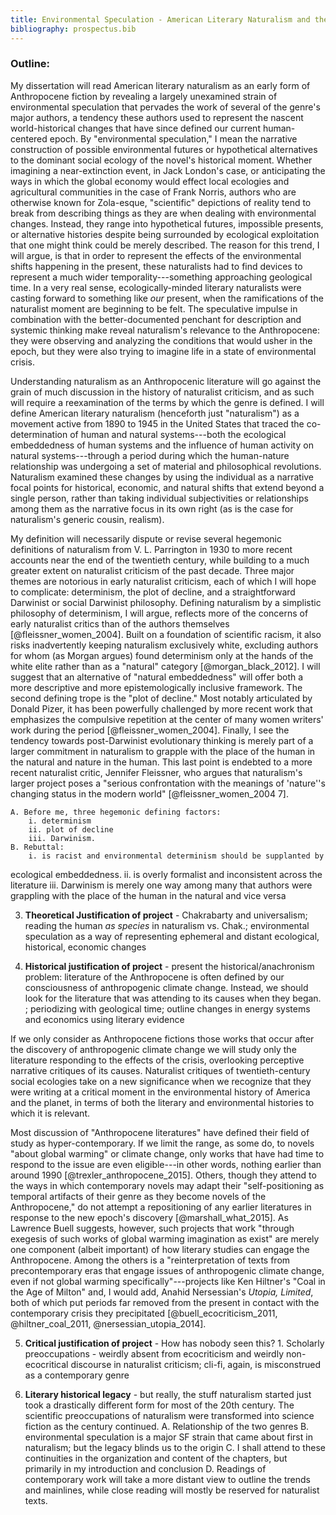 ```yaml
---
title: Environmental Speculation - American Literary Naturalism and the Anthropocene
bibliography: prospectus.bib
---
```


### Outline: 

<!--1. **Overview** - reading ALN as Anthropocene literature by rereading the
unexamined trend of environmental speculation. Def. environmental speculation-->

My dissertation will read American literary naturalism as an early form of
Anthropocene fiction by revealing a largely unexamined strain of environmental
speculation that pervades the work of several of the genre's major authors,
a tendency these authors used to represent the nascent world-historical changes
that have since defined our current human-centered epoch. By "environmental
speculation," I mean the narrative construction of possible environmental
futures or hypothetical alternatives to the dominant social ecology of the
novel's historical moment. Whether imagining a near-extinction event, in Jack
London's case, or anticipating the ways in which the global economy would
effect local ecologies and agricultural communities in the case of Frank
Norris, authors who are otherwise known for Zola-esque, "scientific" depictions
of reality tend to break from describing things as they are when dealing with
environmental changes. Instead, they range into hypothetical futures,
impossible presents, or alternative histories despite being surrounded by
ecological exploitation that one might think could be merely described. The
reason for this trend, I will argue, is that in order to represent the effects
of the environmental shifts happening in the present, these naturalists had to
find devices to represent a much wider temporality---something approaching
geological time. In a very real sense, ecologically-minded literary naturalists
were casting forward to something like *our* present, when the ramifications of
the naturalist moment are beginning to be felt. The speculative impulse in
combination with the better-documented penchant for description and systemic
thinking make reveal naturalism's relevance to the Anthropocene: they were
observing and analyzing the conditions that would usher in the epoch, but they
were also trying to imagine life in a state of environmental crisis.

<!--2. **Definition of terms** - def. ALN (before me (1) and how I respond
(2)).-->

Understanding naturalism as an Anthropocenic literature will go against the
grain of much discussion in the history of naturalist criticism, and as such
will require a reexamination of the terms by which the genre is defined. I will
define American literary naturalism (henceforth just "naturalism") as
a movement active from 1890 to 1945 in the United States that traced the
co-determination of human and natural systems---both the ecological
embeddedness of human systems and the influence of human activity on natural
systems---through a period during which the human-nature relationship was
undergoing a set of material and philosophical revolutions. Naturalism examined
these changes by using the individual as a narrative focal points for
historical, economic, and natural shifts that extend beyond a single person,
rather than taking individual subjectivities or relationships among them as the
narrative focus in its own right (as is the case for naturalism's generic
cousin, realism). 

My definition will necessarily dispute or revise several hegemonic definitions
of naturalism from V. L. Parrington in 1930 to more recent accounts near the
end of the twentieth century, while building to a much greater extent on
naturalist criticism of the past decade. Three major themes are notorious in
early naturalist criticism, each of which I will hope to complicate:
determinism, the plot of decline, and a straightforward Darwinist or social
Darwinist philosophy. Defining naturalism by a simplistic philosophy of
determinism, I will argue, reflects more of the concerns of early naturalist
critics than of the authors themselves [@fleissner_women_2004]. Built on
a foundation of scientific racism, it also risks inadvertently keeping
naturalism exclusively white, excluding authors for whom (as Morgan argues)
found determinism only at the hands of the white elite rather than as
a "natural" category [@morgan_black_2012]. I will suggest that an alternative
of "natural embeddedness" will offer both a more descriptive and more
epistemologically inclusive framework. The second defining trope is the "plot
of decline." Most notably articulated by Donald Pizer, it has been powerfully
challenged by more recent work that emphasizes the compulsive repetition at the
center of many women writers' work during the period [@fleissner_women_2004].
Finally, I see the tendency towards post-Darwinist evolutionary thinking is
merely part of a larger commitment in naturalism to grapple with the place of
the human in the natural and nature in the human. This last point is endebted
to a more recent naturalist critic, Jennifer Fleissner, who argues that
naturalism's larger project poses a "serious confrontation with the meanings of
'nature''s changing status in the modern world" [@fleissner_women_2004 7].

    A. Before me, three hegemonic defining factors: 
        i. determinism 
        ii. plot of decline 
        iii. Darwinism.
    B. Rebuttal: 
        i. is racist and environmental determinism should be supplanted by
ecological embeddedness. 
        ii. is overly formalist and inconsistent across the literature
        iii. Darwinism is merely one way among many that authors were grappling
with the place of the human in the natural and vice versa

3. **Theoretical Justification of project** - Chakrabarty and universalism;
reading the human *as species* in naturalism vs. Chak.; environmental
speculation as a way of representing ephemeral and distant ecological,
historical, economic changes

4. **Historical justification of project** - present the historical/anachronism
problem: literature of the Anthropocene is often defined by our consciousness
of anthropogenic climate change. Instead, we should look for the literature
that was attending to its causes when they began. ; periodizing with geological
time; outline changes in energy systems and economics using literary evidence

If we only consider as Anthropocene fictions those works that occur after the
discovery of anthropogenic climate change we will study only the literature
responding to the effects of the crisis, overlooking perceptive narrative
critiques of its causes. Naturalist critiques of twentieth-century social
ecologies take on a new significance when we recognize that they were writing
at a critical moment in the environmental history of America and the planet, in
terms of both the literary and environmental histories to which it is relevant.


Most discussion of "Anthropocene literatures" have defined their field of study
as hyper-contemporary. If we limit the range, as some do, to novels "about
global warming" or climate change, only works that have had time to respond to
the issue are even eligible---in other words, nothing earlier than around 1990
[@trexler_anthropocene_2015]. Others, though they attend to the ways in which
contemporary novels may adapt their "self-positioning as temporal artifacts of
their genre as they become novels of the Anthropocene," do not attempt
a repositioning of any earlier literatures in response to the new epoch's
discovery [@marshall_what_2015]. As Lawrence Buell suggests, however, such
projects that work "through exegesis of such works of global warming
imagination as exist" are merely one component (albeit important) of how
literary studies can engage the Anthropocene. Among the others is
a "reinterpretation of texts from precontemporary eras that engage issues of
anthropogenic climate change, even if not global warming
specifically"---projects like Ken Hiltner's "Coal in the Age of Milton" and,
I would add, Anahid Nersessian's *Utopia, Limited*, both of which put periods
far removed from the present in contact with the contemporary crisis they
precipitated [@buell_ecocriticism_2011, @hiltner_coal_2011,
@nersessian_utopia_2014]. 

5. **Critical justification of project** - How has nobody seen this? 1.
Scholarly preoccupations - weirdly absent from ecocriticism and weirdly
non-ecocritical discourse in naturalist criticism; cli-fi, again, is
misconstrued as a contemporary genre

6. **Literary historical legacy** - but really, the stuff naturalism started
just took a drastically different form for most of the 20th century. The
scientific preoccupations of naturalism were transformed into science fiction
as the century continued. 
    A. Relationship of the two genres
    B. environmental speculation is a major SF strain that came about first in
naturalism; but the legacy blinds us to the origin
    C. I shall attend to these continuities in the organization and content of
the chapters, but primarily in my introduction and conclusion
    D. Readings of contemporary work will take a more distant view to outline
the trends and mainlines, while close reading will mostly be reserved for
naturalist texts.
